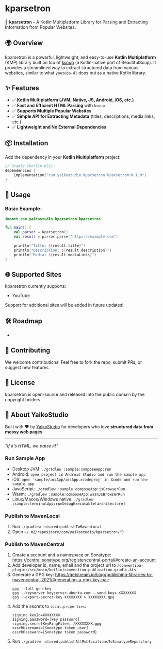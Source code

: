 # kparsetron

🚀 **kparsetron** – A Kotlin Multiplatform Library for Parsing and Extracting Information from Popular Websites.

## 🌍 Overview

kparsetron is a powerful, lightweight, and easy-to-use **Kotlin Multiplatform** (KMP) library built on top of [ksoup](https://github.com/micahlt/ksoup) (a Kotlin-native port of BeautifulSoup). It provides a streamlined way to extract structured data from various websites, similar to what `youtube-dl` does but as a native Kotlin library.

## ✨ Features

- ✅ **Kotlin Multiplatform (JVM, Native, JS, Android, iOS, etc.)**
- ✅ **Fast and Efficient HTML Parsing** with `ksoup`
- ✅ **Supports Multiple Popular Websites**
- ✅ **Simple API for Extracting Metadata** (titles, descriptions, media links, etc.)
- ✅ **Lightweight and No External Dependencies**

## 📦 Installation

Add the dependency in your **Kotlin Multiplatform** project:

```kotlin
// Gradle (Kotlin DSL)
dependencies {
    implementation("com.yaikostudio.kparsetron:kparsetron:0.1.0")
}
```

## 🚀 Usage

### Basic Example:

```kotlin
import com.yaikostudio.kparsetron.kparsetron

fun main() {
    val parser = Kparsetron()
    val result = parser.parse("https://example.com")
    
    println("Title: ${result.title}")
    println("Description: ${result.description}")
    println("Media: ${result.mediaLinks}")
}
```

## 🌐 Supported Sites

kparsetron currently supports:

- YouTube

Support for additional sites will be added in future updates!

## 🛠 Roadmap

-

## 📝 Contributing

We welcome contributions! Feel free to fork the repo, submit PRs, or suggest new features.

## 📄 License

kparsetron is open-source and released into the public domain by the copyright holders.

## 🤖 About YaikoStudio

Built with ❤️ by [YaikoStudio](https://yaikostudio.com) for developers who love **structured data from messy web pages**.

---

*"If it's HTML, we parse it!"*

### Run Sample App

 - Desktop JVM: `./gradlew :sample:composeApp:run`
 - Android: `open project in Android Studio and run the sample app`
 - iOS: `open 'sample/iosApp/iosApp.xcodeproj' in Xcode and run the sample app`
 - JavaScript: `./gradlew :sample:composeApp:jsBrowserRun`
 - Wasm: `./gradlew :sample:composeApp:wasmJsBrowserRun`
 - Linux/Macos/Windows native: `./gradlew :sample:terminalApp:runDebugExecutable[architecture]`

### Publish to MavenLocal

1) Run `./gradlew :shared:publishToMavenLocal`
2) Open `~/.m2/repository/com/yaikostudio/kparsetron/"}`

### Publish to MavenCentral

1) Create a account and a namespace on Sonatype:
   https://central.sonatype.org/register/central-portal/#create-an-account
2) Add developer id, name, email and the project url to
   `/convention-plugins/src/main/kotlin/convention.publication.gradle.kts`
3) Generate a GPG key:
   https://getstream.io/blog/publishing-libraries-to-mavencentral-2021/#generating-a-gpg-key-pair
   ```
   gpg --full-gen-key
   gpg --keyserver keyserver.ubuntu.com --send-keys XXXXXXXX
   gpg --export-secret-key XXXXXXXX > XXXXXXXX.gpg
   ```
4) Add the secrets to `local.properties`:
   ```
   signing.keyId=XXXXXXXX
   signing.password=[key password]
   signing.secretKeyRingFile=../XXXXXXXX.gpg
   ossrhUsername=[Sonatype token_user]
   ossrhPassword=[Sonatype token_password]
   ```
5) Run `./gradlew :shared:publishAllPublicationsToSonatypeRepository`

